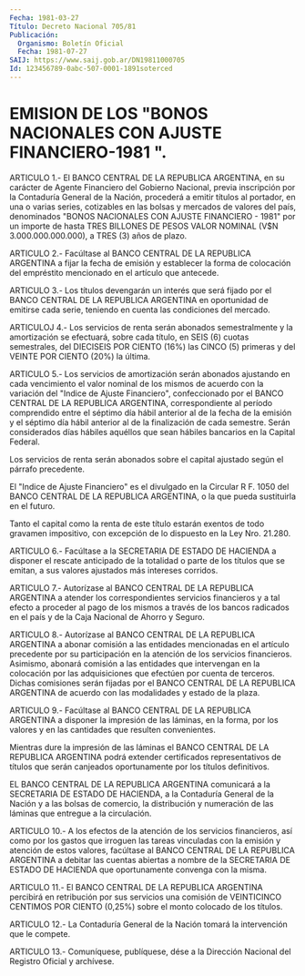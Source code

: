 ```yaml
---
Fecha: 1981-03-27
Título: Decreto Nacional 705/81
Publicación:
  Organismo: Boletín Oficial
  Fecha: 1981-07-27
SAIJ: https://www.saij.gob.ar/DN19811000705
Id: 123456789-0abc-507-0001-1891soterced
---
```

# EMISION DE LOS "BONOS NACIONALES CON AJUSTE FINANCIERO-1981 ".

<a id="1"></a>
ARTICULO 1.- El BANCO CENTRAL DE LA REPUBLICA ARGENTINA, en su carácter   de  Agente  Financiero  del  Gobierno  Nacional,  previa inscripción  por  la  Contaduría  General de la Nación, procederá a emitir títulos al portador, en una  o  varias series, cotizables en las  bolsas  y  mercados  de valores del país,  denominados  "BONOS NACIONALES CON AJUSTE FINANCIERO  -  1981"  por un importe de hasta TRES  BILLONES  DE  PESOS VALOR NOMINAL (V$N 3.000.000.000.000),  a TRES (3) años de plazo.

<a id="2"></a>
ARTICULO  2.-  Facúltase  al  BANCO  CENTRAL  DE  LA REPUBLICA ARGENTINA  a  fijar  la  fecha de emisión y establecer la forma  de colocación del empréstito  mencionado  en el artículo que antecede.

<a id="3"></a>
ARTICULO 3.- Los títulos devengarán un interés que será fijado por el  BANCO  CENTRAL  DE LA REPUBLICA ARGENTINA en oportunidad de emitirse  cada  serie,  teniendo  en  cuenta  las  condiciones  del mercado.

<a id="4"></a>
ARTICULOJ 4.- Los servicios de renta serán abonados semestralmente  y  la amortización se efectuará, sobre cada título, en SEIS (6) cuotas semestrales,  del DIECISEIS POR CIENTO (16%) las CINCO  (5)  primeras  y  del VEINTE POR  CIENTO  (20%)  la  última.

<a id="5"></a>
ARTICULO  5.-  Los  servicios  de  amortización serán abonados ajustando en cada vencimiento el valor nominal  de  los  mismos  de acuerdo  con  la  variación  del  "Indice  de  Ajuste  Financiero", confeccionado  por  el  BANCO  CENTRAL  DE  LA REPUBLICA ARGENTINA, correspondiente al período comprendido entre  el  séptimo día hábil anterior  al  de  la  fecha  de la emisión y el séptimo  día  hábil anterior al de la finalización de cada semestre. Serán considerados días hábiles aquéllos  que  sean  hábiles bancarios en la Capital Federal.

Los  servicios  de  renta serán abonados sobre el capital  ajustado según el párrafo precedente.

El "Indice de Ajuste  Financiero"  es el divulgado en la Circular R F.  1050  del BANCO CENTRAL DE LA REPUBLICA  ARGENTINA,  o  la  que pueda sustituirla en el futuro.

Tanto el capital  como  la  renta de este título estarán exentos de todo gravamen impositivo, con  excepción  de lo dispuesto en la Ley Nro. 21.280.

<a id="6"></a>
ARTICULO 6.- Facúltase a la SECRETARIA DE ESTADO DE HACIENDA a disponer  el  rescate  anticipado  de  la  totalidad o parte de los títulos  que  se  emitan,  a  sus valores ajustados  más  intereses corridos.

<a id="7"></a>
ARTICULO  7.-  Autorízase  al  BANCO  CENTRAL  DE LA REPUBLICA ARGENTINA a atender los correspondientes servicios financieros  y a tal  efecto a proceder al pago de los mismos a través de los bancos radicados  en  el  país  y  de la Caja Nacional de Ahorro y Seguro.

<a id="8"></a>
ARTICULO  8.-  Autorízase  al  BANCO  CENTRAL  DE LA REPUBLICA ARGENTINA  a  abonar  comisión  a las entidades mencionadas  en  el artículo precedente por su participación  en  la  atención  de  los servicios  financieros.  Asimismo, abonará comisión a las entidades que  intervengan  en  la  colocación   por  las  adquisiciones  que efectúen por cuenta de terceros. Dichas  comisiones  serán  fijadas por  el BANCO CENTRAL DE LA REPUBLICA ARGENTINA de acuerdo con  las modalidades y estado de la plaza.

<a id="9"></a>
ARTICULO  9.-  Facúltase  al  BANCO  CENTRAL  DE  LA REPUBLICA ARGENTINA a disponer la impresión de las láminas, en la  forma, por los   valores  y  en  las  cantidades  que  resulten  convenientes.

Mientras  dure  la  impresión de las láminas el BANCO CENTRAL DE LA REPUBLICA ARGENTINA podrá  extender certificados representativos de títulos  que  serán  canjeados    oportunamente   por  los  títulos definitivos.

EL  BANCO  CENTRAL  DE  LA  REPUBLICA  ARGENTINA  comunicará  a  la SECRETARIA  DE  ESTADO DE HACIENDA, a la Contaduría General  de  la Nación y a las bolsas  de comercio, la distribución y numeración de las láminas que entregue a la circulación.

<a id="10"></a>
ARTICULO  10.-  A  los efectos de la atención de los servicios financieros,  así como por  los  gastos  que  irroguen  las  tareas vinculadas con  la  emisión  y atención de estos valores, facúltase al BANCO CENTRAL DE LA REPUBLICA  ARGENTINA  a  debitar las cuentas abiertas  a  nombre  de  la  SECRETARIA  DE ESTADO DE HACIENDA  que oportunamente convenga con la misma.

<a id="11"></a>
ARTICULO  11.-  El  BANCO  CENTRAL  DE  LA REPUBLICA ARGENTINA percibirá  en  retribución  por  sus  servicios  una   comisión  de VEINTICINCO CENTIMOS POR CIENTO (0,25%) sobre el monto  colocado de los títulos.

<a id="12"></a>
ARTICULO  12.-  La  Contaduría  General de la Nación tomará la intervención que le compete.

<a id="13"></a>
ARTICULO  13.-  Comuníquese,  publíquese,  dése a la Dirección Nacional del Registro Oficial y archívese.